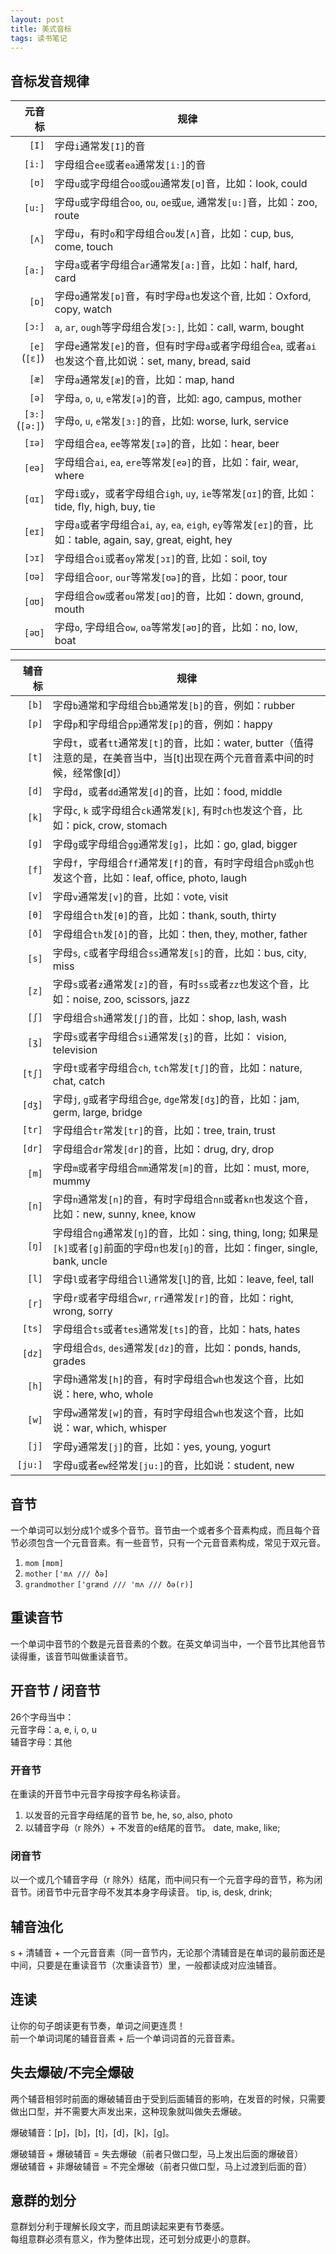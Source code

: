 ```yaml
---
layout: post
title: 美式音标
tags: 读书笔记
---
```


## 音标发音规律

| 元音标 | 规律 |
|-----:|-----|
| `[I]` | 字母`i`通常发`[I]`的音 |
| `[i:]` | 字母组合`ee`或者`ea`通常发`[i:]`的音 |
| `[ʊ]` | 字母`u`或字母组合`oo`或`ou`通常发`[ʊ]`音，比如：look, could |
| `[u:]` | 字母`u`或字母组合`oo`, `ou`, `oe`或`ue`, 通常发`[u:]`音，比如：zoo, route |
| `[ʌ]` | 字母`u`，有时`o`和字母组合`ou`发`[ʌ]`音，比如：cup, bus, come, touch |
| `[a:]` | 字母`a`或者字母组合`ar`通常发`[a:]`音，比如：half, hard, card |
| `[ɒ]` | 字母`o`通常发`[ɒ]`音，有时字母`a`也发这个音, 比如：Oxford, copy, watch |
| `[ɔ:]` | `a`, `ar`, `ough`等字母组合发`[ɔ:]`, 比如：call, warm, bought |
| `[e]`<br />(`[ɛ]`) | 字母`e`通常发`[e]`的音，但有时字母`a`或者字母组合`ea`, 或者`ai`也发这个音,比如说：set, many, bread, said |
| `[æ]` | 字母`a`通常发`[æ]`的音，比如：map, hand |
| `[ə]` | 字母`a`, `o`, `u`, `e`常发`[ə]`的音，比如: ago, campus, mother |
| `[ɜ:]`<br />(`[ə:]`) | 字母`o`, `u`, `e`常发`[ɜ:]`的音，比如: worse, lurk, service |
| `[ɪə]` | 字母组合`ea`, `ee`等常发`[ɪə]`的音，比如：hear, beer |
| `[eə]` | 字母组合`ai`, `ea`, `ere`等常发`[eə]`的音，比如：fair, wear, where |
| `[ɑɪ]` | 字母`i`或`y`，或者字母组合`igh`, `uy`, `ie`等常发`[ɑɪ]`的音, 比如：tide, fly, high, buy, tie |
| `[eɪ]` | 字母`a`或者字母组合`ai`, `ay`, `ea`, `eigh`, `ey`等常发`[eɪ]`的音，比如：table, again, say, great, eight, hey |
| `[ɔɪ]` | 字母组合`oi`或者`oy`常发`[ɔɪ]`的音, 比如：soil, toy |
| `[ʊə]` | 字母组合`oor`, `our`等常发`[ʊə]`的音，比如：poor, tour |
| `[ɑʊ]` | 字母组合`ow`或者`ou`常发`[ɑʊ]`的音，比如：down, ground, mouth |
| `[əʊ]` | 字母`o`, 字母组合`ow`, `oa`等常发`[əʊ]`的音，比如：no, low, boat |


| 辅音标 | 规律 |
|-----:|-----|
| `[b]` | 字母`b`通常和字母组合`bb`通常发`[b]`的音，例如：rubber |
| `[p]` | 字母`p`和字母组合`pp`通常发`[p]`的音，例如：happy |
| `[t]` | 字母`t`，或者`tt`通常发`[t]`的音，比如：water, butter（值得注意的是，在美音当中，当[t]出现在两个元音音素中间的时候，经常像[d]） |
| `[d]` | 字母`d`，或者`dd`通常发`[d]`的音，比如：food, middle |
| `[k]` | 字母`c`, `k` 或字母组合`ck`通常发`[k]`, 有时`ch`也发这个音，比如：pick, crow, stomach |
| `[g]` | 字母`g`或字母组合`gg`通常发`[g]`，比如：go, glad, bigger |
| `[f]` | 字母`f`，字母组合`ff`通常发`[f]`的音，有时字母组合`ph`或`gh`也发这个音，比如：leaf, office, photo, laugh |
| `[v]` | 字母`v`通常发`[v]`的音，比如：vote, visit |
| `[θ]` | 字母组合`th`发`[θ]`的音，比如：thank, south, thirty |
| `[ð]` | 字母组合`th`发`[ð]`的音，比如：then, they, mother, father |
| `[s]` | 字母`s`, `c`或者字母组合`ss`通常发`[s]`的音，比如：bus, city, miss |
| `[z]` | 字母`s`或者`z`通常发`[z]`的音，有时`ss`或者`zz`也发这个音，比如：noise, zoo, scissors, jazz |
| `[ʃ]` | 字母组合`sh`通常发`[ʃ]`的音，比如：shop, lash, wash |
| `[ʒ]` | 字母`s`或者字母组合`si`通常发`[ʒ]`的音，比如： vision, television |
| `[tʃ]` | 字母`t`或者字母组合`ch`, `tch`常发`[tʃ]`的音，比如：nature, chat, catch |
| `[dʒ]` | 字母`j`, `g`或者字母组合`ge`, `dge`常发`[dʒ]`的音，比如：jam, germ, large, bridge |
| `[tr]` | 字母组合`tr`常发`[tr]`的音，比如：tree, train, trust |
| `[dr]` | 字母组合`dr`常发`[dr]`的音，比如：drug, dry, drop |
| `[m]` | 字母`m`或者字母组合`mm`通常发`[m]`的音，比如：must, more, mummy |
| `[n]` | 字母`n`通常发`[n]`的音，有时字母组合`nn`或者`kn`也发这个音，比如：new, sunny, knee, know |
| `[ŋ]` | 字母组合`ng`通常发`[ŋ]`的音，比如：sing, thing, long; 如果是`[k]`或者`[g]`前面的字母`n`也发`[ŋ]`的音，比如：finger, single, bank, uncle |
| `[l]` | 字母`l`或者字母组合`ll`通常发[`l`]的音, 比如：leave, feel, tall |
| `[r]` | 字母`r`或者字母组合`wr`, `rr`通常发`[r]`的音，比如：right, wrong, sorry |
| `[ts]` | 字母组合`ts`或者`tes`通常发`[ts]`的音，比如：hats, hates |
| `[dz]` | 字母组合`ds`, `des`通常发`[dz]`的音，比如：ponds, hands, grades |
| `[h]` | 字母`h`通常发`[h]`的音，有时字母组合`wh`也发这个音，比如说：here, who, whole |
| `[w]` | 字母`w`通常发`[w]`的音，有时字母组合`wh`也发这个音，比如说：war, which, whisper |
| `[j]` | 字母`y`通常发`[j]`的音，比如：yes, young, yogurt |
| `[ju:]` | 字母`u`或者`ew`经常发`[ju:]`的音，比如说：student, new |


## 音节
一个单词可以划分成1个或多个音节。音节由一个或者多个音素构成，而且每个音节必须包含一个元音音素。有一些音节，只有一个元音音素构成，常见于双元音。

1. `mom` `[mɒm]`
2. `mother` `['mʌ /// ðə]`
3. `grandmother` `['grænd /// 'mʌ /// ðə(r)]`


## 重读音节
一个单词中音节的个数是元音音素的个数。在英文单词当中，一个音节比其他音节读得重，该音节叫做重读音节。


## 开音节 / 闭音节
26个字母当中：  
元音字母：a, e, i, o, u  
辅音字母：其他

### 开音节
在重读的开音节中元音字母按字母名称读音。

1. 以发音的元音字母结尾的音节
    be, he, so, also, photo
2. 以辅音字母（r 除外）+ 不发音的e结尾的音节。
    date, make, like;

### 闭音节
以一个或几个辅音字母（r 除外）结尾，而中间只有一个元音字母的音节，称为闭音节。闭音节中元音字母不发其本身字母读音。
tip, is, desk, drink;


## 辅音浊化
s + 清辅音 + 一个元音音素（同一音节内，无论那个清辅音是在单词的最前面还是中间，只要是在重读音节（次重读音节）里，一般都读成对应浊辅音。


## 连读
让你的句子朗读更有节奏，单词之间更连贯！  
前一个单词词尾的辅音音素 + 后一个单词词首的元音音素。


## 失去爆破/不完全爆破
两个辅音相邻时前面的爆破辅音由于受到后面辅音的影响，在发音的时候，只需要做出口型，并不需要大声发出来，这种现象就叫做失去爆破。

爆破辅音：[p]，[b]，[t]，[d]，[k]，[g]。

爆破辅音 + 爆破辅音 = 失去爆破（前者只做口型，马上发出后面的爆破音）  
爆破辅音 + 非爆破辅音 = 不完全爆破（前者只做口型，马上过渡到后面的音）


## 意群的划分
意群划分利于理解长段文字，而且朗读起来更有节奏感。  
每组意群必须有意义，作为整体出现，还可划分成更小的意群。
